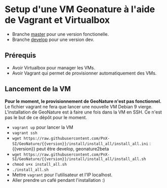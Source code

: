 # Setup d'une VM Geonature à l'aide de Vagrant et Virtualbox

* Branche [master](https://github.com/PnGuadeloupe/GeoNature-VM-setup/tree/master) pour une version fonctionelle.
* Branche [develop](https://github.com/PnGuadeloupe/GeoNature-VM-setup/tree/develop) pour une version dev.

## Prérequis

* Avoir Virtualbox pour manager les VMs.
* Avoir Vagrant qui permet de provisionner automatiquement des VMs.

## Lancement de la VM

**Pour le moment, le provisionnement de GeoNature n'est pas fonctionnel.**
Le fichier vagrant ne fera que lancer une nouvelle VM Debian 9 vierge. L'installation de GeoNature est à faire une fois dans la VM en SSH. Ce n'est pas le but de ce dépôt pour le moment.

* `vagrant up` pour lancer la VM
* `vagrant ssh`
* `wget https://raw.githubusercontent.com/PnX-SI/GeoNature/{{version}}/install/install_all/install_all.ini` : {{version}} peut être develop, geonature2beta
* `wget https://raw.githubusercontent.com/PnX-SI/GeoNature/{{version}}/install/install_all/install_all.sh`
* `chmod u+x install_all.sh`
* `./install_all.sh`
* Mettre `vagrant` pour l'utilisateur et l'IP localhost.
* Aller prendre un café pendant l'installation :)
